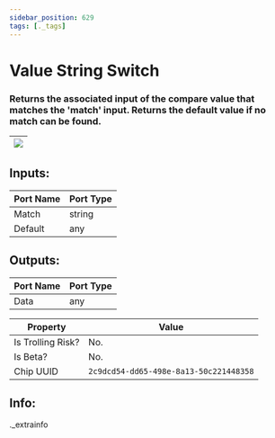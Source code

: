 ```yaml
---
sidebar_position: 629
tags: [._tags]
---
```


# Value String Switch


### Returns the associated input of the compare value that matches the 'match' input. Returns the default value if no match can be found.

| ![](https://images-ext-2.discordapp.net/external/MPmIaQzlEPmgGWlgi-WxBBXt0Bjv_zWPkg1y1f_sy3s/https/www.recroomcircuits.com/image/circuit/absolute-value?width=206&height=108) |
|-----|

## Inputs:
| Port Name | Port Type |
|-----------|-----------|
| Match | string |
| Default | any |

## Outputs:
| Port Name | Port Type |
|-----------|-----------|
| Data | any | 

| Property  | Value |
|-------------------|-----------|
| Is Trolling Risk? | No. |
| Is Beta? | No. |
| Chip UUID | `2c9dcd54-dd65-498e-8a13-50c221448358` |

## Info:
._extrainfo